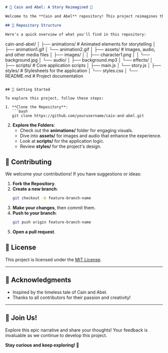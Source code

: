 
```markdown
# 🌌 Cain and Abel: A Story Reimagined 🌌

Welcome to the **Cain and Abel** repository! This project reimagines the timeless tale of rivalry and redemption through an engaging and interactive experience.

## 📂 Repository Structure

Here's a quick overview of what you'll find in this repository:

```
cain-and-abel/
│
├── animations/            # Animated elements for storytelling
│   ├── animation1.gif
│   └── animation2.gif
│
├── assets/                # Images, audio, and other media files
│   ├── images/
│   │   ├── character1.png
│   │   └── background.jpg
│   └── audio/
│       ├── background.mp3
│       └── effects/
│
├── scripts/               # Core application scripts
│   ├── main.js
│   └── story.js
│
├── styles/                # Stylesheets for the application
│   └── styles.css
│
└── README.md              # Project documentation
```

## 🚀 Getting Started

To explore this project, follow these steps:

1. **Clone the Repository**:
   ```bash
   git clone https://github.com/yourusername/cain-and-abel.git
   ```

2. **Explore the Folders**:
   - Check out the **animations/** folder for engaging visuals.
   - Dive into **assets/** for images and audio that enhance the experience.
   - Look at **scripts/** for the application logic.
   - Review **styles/** for the project's design.

## 🎨 Contributing

We welcome your contributions! If you have suggestions or ideas:

1. **Fork the Repository**.
2. **Create a new branch**:
   ```bash
   git checkout -b feature-branch-name
   ```
3. **Make your changes**, then commit them.
4. **Push to your branch**:
   ```bash
   git push origin feature-branch-name
   ```
5. **Open a pull request**.

## 📜 License

This project is licensed under the [MIT License](LICENSE).

---

## 🌟 Acknowledgments

- Inspired by the timeless tale of Cain and Abel.
- Thanks to all contributors for their passion and creativity!

---

## 🎉 Join Us!

Explore this epic narrative and share your thoughts! Your feedback is invaluable as we continue to develop this project.

**Stay curious and keep exploring! 🌌**
```

